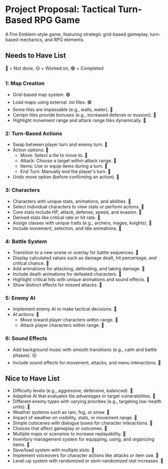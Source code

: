 # Project Proposal: Tactical Turn-Based RPG Game
A Fire Emblem-style game, featuring strategic grid-based gameplay, turn-based mechanics, and RPG elements.

## Needs to Have List
🔴 = Not done, 🟡 = Worked on, 🟢 = Completed

### 1: Map Creation
- Grid-based map system. 🟢
- Load maps using external .txt files. 🟢
- Some tiles are impassable (e.g., walls, water). 🔴
- Certain tiles provide bonuses (e.g., increased defense or evasion). 🔴
- Highlight movement range and attack range tiles dynamically. 🔴

### 2: Turn-Based Actions
- Swap between player turn and enemy turn. 🔴
- Action options: 🔴
  - Move: Select a tile to move to. 🔴
  - Attack: Choose a target within attack range. 🔴
  - Items: Use or equip items during a turn. 🔴
  - End Turn: Manually end the player's turn. 🔴
- Undo move option (before confirming an action). 🔴

### 3: Characters
- Characters with unique stats, animations, and abilities. 🔴
- Select individual characters to view stats or perform actions. 🔴
- Core stats include HP, attack, defense, speed, and evasion. 🔴
- Derived stats like critical rate or hit rate. 🔴
- Assign classes with unique traits (e.g., archers, mages, knights). 🔴
- Include movement, selection, and idle animations. 🔴

### 4: Battle System
- Transition to a new scene or overlay for battle sequences. 🔴
- Display calculated values such as damage dealt, hit percentage, and critical chance. 🔴
- Add animations for attacking, defending, and taking damage. 🔴
- Include death animations for defeated characters. 🔴 
- Highlight critical hits with unique animations and sound effects. 🔴
- Show distinct effects for missed attacks. 🔴

### 5: Enemy AI
- Implement enemy AI to make tactical decisions. 🔴
- AI actions: 🔴
  - Move toward player characters within range. 🔴
  - Attack player characters within range. 🔴

### 6: Sound Effects
- Add background music with smooth transitions (e.g., calm and battle phases). 🟡
- Include sound effects for movement, attacks, and menu interactions. 🔴

## Nice to Have List
- Difficulty levels (e.g., aggressive, defensive, balanced). 🔴
- Adaptive AI that evaluates tile advantages or target vulnerabilities. 🔴
- Different enemy types with varying priorities (e.g., targeting low-health units). 🔴
- Weather systems such as rain, fog, or snow. 🔴
- Impact of weather on visibility, stats, or movement range. 🔴
- Simple cutscenes with dialogue boxes for character interactions. 🔴
- Choices that affect gameplay or outcomes. 🔴
- Multiple maps or scenarios to increase replayability. 🔴
- Inventory management system for equipping, using, and organizing items. 🔴
- Save/load system with multiple slots. 🔴
- Implement voiceovers for character actions like attacks or item use. 🔴
- Level-up system with randomized or semi-randomized stat increases. 🔴